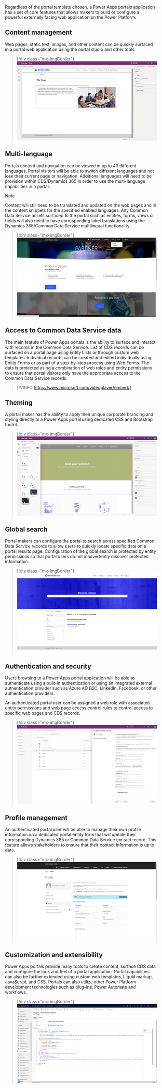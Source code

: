 Regardless of the portal template chosen, a Power Apps portals application has a set of core features that allows makers to build or configure a powerful externally facing web application on the Power Platform. 

## Content management

Web pages, static text, images, and other content can be quickly surfaced in a portal web application using the portal studio and other tools.  

> [!div class="mx-imgBorder"]
> [![portal web application](../media/1-content-management.png)](../media/1-content-management.png#lightbox)

## Multi-language

Portals content and navigation can be viewed in up to 43 different languages.  Portal visitors will be able to switch different languages and not lose their current page or navigation.  Additional languages will need to be provision within CDS/Dynamics 365 in order to use the multi-language capabilities in a portal.

> [!NOTE] 
> Content will still need to be translated and updated on the web pages and in the content snippets for the specified enabled languages.  Any Common Data Service assets surfaced to the portal such as entities, forms, views or fields will also need to have corresponding label translations using the Dynamics 365/Common Data Service multilingual functionality.

> [!div class="mx-imgBorder"]
> [![switch language in Portals](../media/1-.multi-language-portals.png)](../media/1-.multi-language-portals.png#lightbox)

## Access to Common Data Service data

The main feature of Power Apps portals is the ability to surface and interact with records in the Common Data Service.  List of CDS records can be surfaced on a portal page using Entity Lists or through custom web templates.  Individual records can be created and edited individually using Entity Forms or as part of a step-by-step process using Web Forms.  The data is protected using a combination of web roles and entity permissions to ensure that portal visitors only have the appropriate access to the Common Data Service records.

> [!VIDEO https://www.microsoft.com/videoplayer/embed/]

## Theming

A portal maker has the ability to apply their unique corporate branding and styling directly to a Power Apps portal using dedicated CSS and Bootstrap toolkit.

> [!div class="mx-imgBorder"]
> [![customize Portals theme](../media/1-custom-theme.png)](../media/1-custom-theme.png#lightbox)

## Global search

Portal makers can configure the portal to search across specified Common Data Service records to allow users to quickly locate specific data on a portal results page.  Configuration of the global search is protected by entity permissions so that portal users do not inadvertently discover protected information.

> [!div class="mx-imgBorder"]
> [![search across specified Common Data Service records](../media/1-global-search.png)](../media/1-global-search.png#lightbox)

## Authentication and security

Users browsing to a Power Apps portal application will be able to authenticate using a built-in authentication or using an integrated external authentication provider such as Azure AD B2C, LinkedIn, Facebook, or other authentication providers.

An authenticated portal user can be assigned a web role with associated entity permissions and web page access control rules to control access to specific web pages and CDS records.

> [!div class="mx-imgBorder"]
> [![configure identity provider](../media/1-configure-identity-provider.png)](../media/1-configure-identity-provider.png#lightbox)

## Profile management

An authenticated portal user will be able to manage their own profile information on a dedicated portal entity form that will update their corresponding Dynamics 365 or Common Data Service contact record.  This feature allows stakeholders to ensure that their contact information is up to date.

> [!div class="mx-imgBorder"]
> [![Profile Management](../media/1-profile-management.png)](../media/1-profile-management.png#lightbox)

## Customization and extensibility

Power Apps portals provide many tools to create content, surface CDS data and configure the look and feel of a portal application.  Portal capabilities can also be further extended using custom web templates, Liquid markup, JavaScript, and CSS.  Portals can also utilize other Power Platform development technologies such as plug-ins, Power Automate and workflows.

> [!div class="mx-imgBorder"]
> [![web template](../media/1-web-template.png)](../media/1-web-template.png#lightbox)
